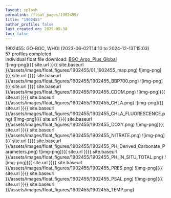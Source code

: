 ```yaml
---
layout: splash
permalink: /float_pages/1902455/
title: "1902455"
author_profile: false
last_created_on: 2025-09-30
toc: false
---
```

 
1902455: GO-BGC, WHOI (2023-06-02T14:10 to 2024-12-13T15:03)\
57 profiles completed\
Individual float file download: [BGC_Argo_Plus_Global](https://ftp.soest.hawaii.edu/bgc_argo_plus/Individual_Floats/outliers_removed/1902455_Sprof_processed.nc)\
![img-png]({{ site.url }}{{ site.baseurl }}/assets/images/float_figures/1902455/01_1902455_map.png)
![img-png]({{ site.url }}{{ site.baseurl }}/assets/images/float_figures/1902455/1902455_BBP700.png)
![img-png]({{ site.url }}{{ site.baseurl }}/assets/images/float_figures/1902455/1902455_CDOM.png)
![img-png]({{ site.url }}{{ site.baseurl }}/assets/images/float_figures/1902455/1902455_CHLA.png)
![img-png]({{ site.url }}{{ site.baseurl }}/assets/images/float_figures/1902455/1902455_CHLA_FLUORESCENCE.png)
![img-png]({{ site.url }}{{ site.baseurl }}/assets/images/float_figures/1902455/1902455_DOXY.png)
![img-png]({{ site.url }}{{ site.baseurl }}/assets/images/float_figures/1902455/1902455_NITRATE.png)
![img-png]({{ site.url }}{{ site.baseurl }}/assets/images/float_figures/1902455/1902455_PH_Derived_Carbonate_Parameters.png)
![img-png]({{ site.url }}{{ site.baseurl }}/assets/images/float_figures/1902455/1902455_PH_IN_SITU_TOTAL.png)
![img-png]({{ site.url }}{{ site.baseurl }}/assets/images/float_figures/1902455/1902455_PRES.png)
![img-png]({{ site.url }}{{ site.baseurl }}/assets/images/float_figures/1902455/1902455_PSAL.png)
![img-png]({{ site.url }}{{ site.baseurl }}/assets/images/float_figures/1902455/1902455_TEMP.png)
